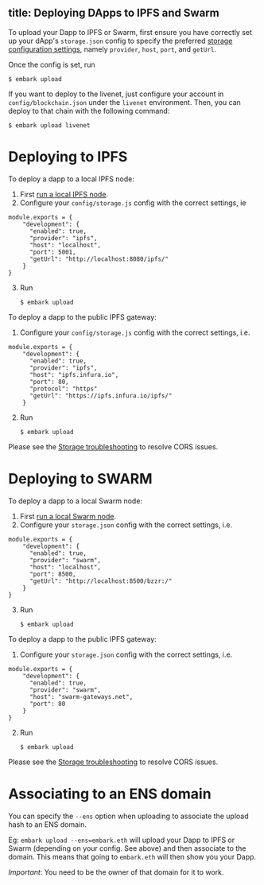 title: Deploying DApps to IPFS and Swarm
---
To upload your Dapp to IPFS or Swarm, first ensure you have correctly set up your dApp's `storage.json` config to specify the preferred [storage configuration settings](./storage.html)</a>, namely `provider`, `host`, `port`, and `getUrl`.

Once the config is set, run
<pre><code class="shell">$ embark upload</code></pre>

If you want to deploy to the livenet, just configure your account in `config/blockchain.json` under the `livenet` environment. Then, you can deploy to that chain with the following command:

<pre><code class="shell">$ embark upload livenet</code></pre>

Deploying to IPFS
=================
To deploy a dapp to a local IPFS node:
1. First [run a local IPFS node](https://ipfs.io/docs/getting-started/).
2. Configure your `config/storage.js` config with the correct settings, ie
<pre><code class="javascript">module.exports = {
    "development": {
      "enabled": true,
      "provider": "ipfs",
      "host": "localhost",
      "port": 5001,
      "getUrl": "http://localhost:8080/ipfs/"
    }
}
</code></pre>
3. Run <pre><code class="shell">$ embark upload</code></pre>

To deploy a dapp to the public IPFS gateway:
1. Configure your `config/storage.js` config with the correct settings, i.e.
<pre><code class="javascript">module.exports = {
    "development": {
      "enabled": true,
      "provider": "ipfs",
      "host": "ipfs.infura.io",
      "port": 80,
      "protocol": "https"
      "getUrl": "https://ipfs.infura.io/ipfs/"
    }
</code></pre>
2. Run <pre><code class="shell">$ embark upload</code></pre>

Please see the [Storage troubleshooting](./storage_configuration#Troubleshooting) to resolve CORS issues.

Deploying to SWARM
==================
To deploy a dapp to a local Swarm node:
1. First [run a local Swarm node](http://swarm-guide.readthedocs.io/en/latest/runninganode.html).
2. Configure your `storage.json` config with the correct settings, i.e.
<pre><code class="javascript">module.exports = {
    "development": {
      "enabled": true,
      "provider": "swarm",
      "host": "localhost",
      "port": 8500,
      "getUrl": "http://localhost:8500/bzzr:/"
    }
}
</code></pre>
3. Run <pre><code class="shell">$ embark upload</code></pre>

To deploy a dapp to the public IPFS gateway:
1. Configure your `storage.json` config with the correct settings, i.e.
<pre><code class="javascript">module.exports = {
    "development": {
      "enabled": true,
      "provider": "swarm",
      "host": "swarm-gateways.net",
      "port": 80
    }
}
</code></pre>
2. Run <pre><code class="shell">$ embark upload</code></pre>

Please see the [Storage troubleshooting](./storage_configuration#Troubleshooting) to resolve CORS issues.

Associating to an ENS domain
==================

You can specify the `--ens` option when uploading to associate the upload hash to an ENS domain.

Eg: `embark upload --ens=embark.eth` will upload your Dapp to IPFS or Swarm (depending on your config. See above) and then associate to the domain.
This means that going to `embark.eth` will then show you your Dapp.

*Important*: You need to be the owner of that domain for it to work.


